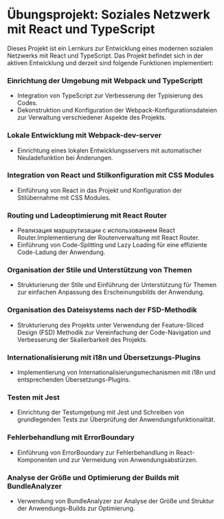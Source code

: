 # Übungsprojekt: Soziales Netzwerk mit React und TypeScript
Dieses Projekt ist ein Lernkurs zur Entwicklung eines modernen sozialen Netzwerks mit React und TypeScript. Das Projekt befindet sich in der aktiven Entwicklung und derzeit sind folgende Funktionen implementiert:

### Einrichtung der Umgebung mit Webpack und TypeScriptt
- Integration von TypeScript zur Verbesserung der Typisierung des Codes.
- Dekonstruktion und Konfiguration der Webpack-Konfigurationsdateien zur Verwaltung verschiedener Aspekte des Projekts.

### Lokale Entwicklung mit Webpack-dev-server
- Einrichtung eines lokalen Entwicklungsservers mit automatischer Neuladefunktion bei Änderungen.

### Integration von React und Stilkonfiguration mit CSS Modules
- Einführung von React in das Projekt und Konfiguration der Stilübernahme mit CSS Modules.

### Routing und Ladeoptimierung mit React Router
- Реализация маршрутизации с использованием React Router.Implementierung der Routenverwaltung mit React Router.
- Einführung von Code-Splitting und Lazy Loading für eine effiziente Code-Ladung der Anwendung.

### Organisation der Stile und Unterstützung von Themen
- Strukturierung der Stile und Einführung der Unterstützung für Themen zur einfachen Anpassung des Erscheinungsbilds der Anwendung.

### Organisation des Dateisystems nach der FSD-Methodik
- Strukturierung des Projekts unter Verwendung der Feature-Sliced Design (FSD) Methodik zur Vereinfachung der Code-Navigation und Verbesserung der Skalierbarkeit des Projekts.

### Internationalisierung mit i18n und Übersetzungs-Plugins
- Implementierung von Internationalisierungsmechanismen mit i18n und entsprechenden Übersetzungs-Plugins.

### Testen mit Jest
- Einrichtung der Testumgebung mit Jest und Schreiben von grundlegenden Tests zur Überprüfung der Anwendungsfunktionalität.

### Fehlerbehandlung mit ErrorBoundary
- Einführung von ErrorBoundary zur Fehlerbehandlung in React-Komponenten und zur Vermeidung von Anwendungsabstürzen.

### Analyse der Größe und Optimierung der Builds mit BundleAnalyzer
- Verwendung von BundleAnalyzer zur Analyse der Größe und Struktur der Anwendungs-Builds zur Optimierung.
